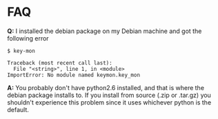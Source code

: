 # FAQ #

**Q:** I installed the debian package on my Debian machine and got the following error

```
$ key-mon

Traceback (most recent call last):
  File "<string>", line 1, in <module>
ImportError: No module named keymon.key_mon
```

**A:** You probably don't have python2.6 installed, and that is where the debian package installs to.  If you install from source (.zip or .tar.gz) you shouldn't experience this problem since it uses whichever python is the default.